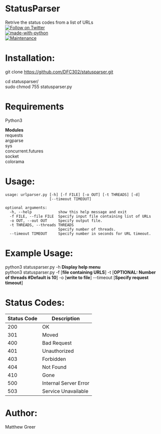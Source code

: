 # StatusParser
Retrive the status codes from a list of URLs \
[![Follow on Twitter](https://img.shields.io/twitter/follow/Vail__.svg?logo=twitter)](https://twitter.com/Vail__) \
[![made-with-python](https://img.shields.io/badge/Made%20with-Python-1f425f.svg)](https://www.python.org/) \
[![Maintenance](https://img.shields.io/badge/Maintained%3F-yes-green.svg)](https://GitHub.com/Naereen/StrapDown.js/graphs/commit-activity)

# Installation:
git clone https://github.com/DFC302/statusparser.git

cd statusparser/ \
sudo chmod 755 statusparser.py

# Requirements
Python3

**Modules**\
requests \
argparse \
sys \
concurrent.futures \
socket \
colorama

# Usage:
```
usage: urlparser.py [-h] [-f FILE] [-o OUT] [-t THREADS] [-d]
                    [--timeout TIMEOUT]

optional arguments:
  -h, --help            show this help message and exit
  -f FILE, --file FILE  Specify input file containing list of URLs
  -o OUT, --out OUT     Specify output file.
  -t THREADS, --threads THREADS
                        Specify number of threads.
  --timeout TIMEOUT     Specify number in seconds for URL timeout.
```

# Example Usage:
python3 statusparser.py -h **Display help menu** \
python3 statusparser.py -f [**file containing URLS**] -t [**OPTIONAL: Number of threads #Default is 10**] -o [**write to file**] --timeout [**Specify request timeout**]

# Status Codes:
| Status Code | Description |
| --- | --- |
| 200 | OK |
| 301 | Moved |
| 400 | Bad Request |
| 401 | Unauthorized |
| 403 | Forbidden |
| 404 | Not Found |
| 410 | Gone |
| 500 | Internal Server Error |
| 503 | Service Unavailable |

# Author:
Matthew Greer
